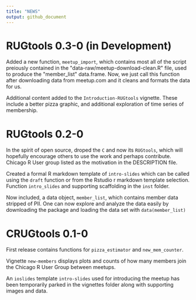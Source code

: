 ```yaml
---
title: "NEWS"
output: github_document
---
```


# RUGtools 0.3-0 (in Development)

Added a new function, `meetup_import`, which contains most all of the script
preiously contained in the "data-raw/meetup-download-clean.R" file, used to produce 
the "member_list" data.frame. Now, we just call this function after downloading 
data from meetup.com and it cleans and formats the data for us.

Additional content added to the `Introduction-RUGtools` vignette. These include a better pizza graphic, and additional exploration of time series of membership.


# RUGtools 0.2-0

In the spirit of open source, droped the `C` and now its `RUGtools`, which will hopefully encourage others to use the work and perhaps contribute.
Chicago R User group listed as the motivation in the DESCRIPTION file.

Created a formal R markdown template of `intro-slides` which can be called using the `draft` function or from the Rstudio r markdown template selection.
Function `intro_slides` and supporting scaffolding in the `inst` folder.

Now included, a data object, `member_list`, which contains member data stripped of PII. One can now explore and analyze the data easily by downloading the package and loading the data set with `data(member_list)`


# CRUGtools 0.1-0

First release contains functions for `pizza_estimator` and `new_mem_counter`.

Vignette `new-members` displays plots and counts of how many members join the Chicago R User Group between meetups. 

An `ioslides` template `intro-slides` used for introducing the meetup has been temporarily parked in the vignettes folder along with supporting images and data.
